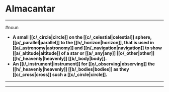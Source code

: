 # Almacantar
---
#noun
- **A small [[c/_circle|circle]] on the [[c/_celestial|celestial]] sphere, [[p/_parallel|parallel]] to the [[h/_horizon|horizon]], that is used in [[a/_astronomy|astronomy]] and [[n/_navigation|navigation]] to show [[a/_altitude|altitude]] of a star or [[a/_any|any]] [[o/_other|other]] [[h/_heavenly|heavenly]] [[b/_body|body]].**
- **An [[i/_instrument|instrument]] for [[o/_observing|observing]] the [[h/_heavenly|heavenly]] [[b/_bodies|bodies]] as they [[c/_cross|cross]] such a [[c/_circle|circle]].**
---
---
